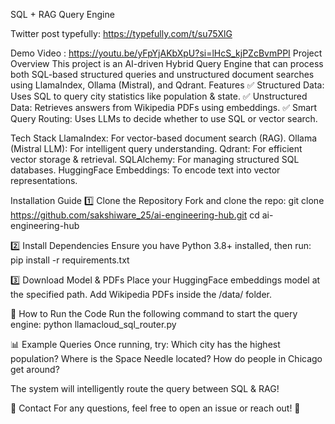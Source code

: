 SQL + RAG Query Engine

Twitter post typefully: https://typefully.com/t/su75XlG

Demo Video : https://youtu.be/yFpYjAKbXpU?si=lHcS_kjPZcBvmPPI
Project Overview
This project is an AI-driven Hybrid Query Engine that can process both SQL-based structured queries and unstructured document searches using LlamaIndex, Ollama (Mistral), and Qdrant.
Features
✅ Structured Data: Uses SQL to query city statistics like population & state.
✅ Unstructured Data: Retrieves answers from Wikipedia PDFs using embeddings.
✅ Smart Query Routing: Uses LLMs to decide whether to use SQL or vector search.

 Tech Stack
LlamaIndex: For vector-based document search (RAG).
Ollama (Mistral LLM): For intelligent query understanding.
Qdrant: For efficient vector storage & retrieval.
SQLAlchemy: For managing structured SQL databases.
HuggingFace Embeddings: To encode text into vector representations.

Installation Guide
1️⃣ Clone the Repository
Fork and clone the repo:
git clone https://github.com/sakshiware_25/ai-engineering-hub.git
 cd ai-engineering-hub

2️⃣ Install Dependencies
Ensure you have Python 3.8+ installed, then run:
pip install -r requirements.txt

3️⃣ Download Model & PDFs
Place your HuggingFace embeddings model at the specified path.
Add Wikipedia PDFs inside the /data/ folder.

🚀 How to Run the Code
Run the following command to start the query engine:
python llamacloud_sql_router.py


📊 Example Queries
Once running, try:
Which city has the highest population?
Where is the Space Needle located?
How do people in Chicago get around?

The system will intelligently route the query between SQL & RAG!


📩 Contact
For any questions, feel free to open an issue or reach out! 🚀
